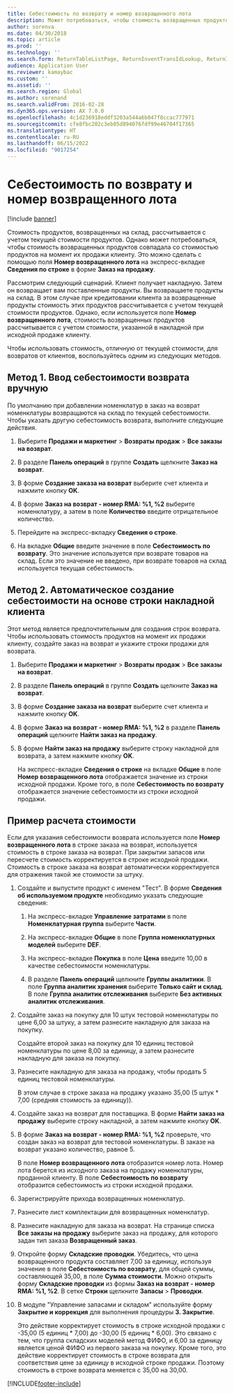 ```yaml
---
title: Себестоимость по возврату и номер возвращенного лота
description: Может потребоваться, чтобы стоимость возвращенных продуктов совпадала со стоимостью продуктов на момент их продажи клиенту. Это можно сделать с помощью параметра **Номер возвращенного лота**.
author: sorenva
ms.date: 04/30/2018
ms.topic: article
ms.prod: ''
ms.technology: ''
ms.search.form: ReturnTableListPage, ReturnInventTransIdLookup, ReturnItemNumLookup
audience: Application User
ms.reviewer: kamaybac
ms.custom: ''
ms.assetid: ''
ms.search.region: Global
ms.author: sorenand
ms.search.validFrom: 2016-02-28
ms.dyn365.ops.version: AX 7.0.0
ms.openlocfilehash: 4c1d236918eddf3203a544a6b047f8ccac777971
ms.sourcegitcommit: cfe8fbc202c3eb05d894076fdf99e46704f17365
ms.translationtype: HT
ms.contentlocale: ru-RU
ms.lasthandoff: 06/15/2022
ms.locfileid: "9017254"
---
```

# <a name="return-cost-price-and-return-lot-id"></a>Себестоимость по возврату и номер возвращенного лота        

[!include [banner](../includes/banner.md)]



Стоимость продуктов, возвращенных на склад, рассчитывается с учетом текущей стоимости продуктов. Однако может потребоваться, чтобы стоимость возвращенных продуктов совпадала со стоимостью продуктов на момент их продажи клиенту. Это можно сделать с помощью поля **Номер возвращенного лота** на экспресс-вкладке **Сведения по строке** в форме **Заказ на продажу**.

Рассмотрим следующий сценарий. Клиент получает накладную. Затем он возвращает вам поставленные продукты. Вы возвращаете продукты на склад. В этом случае при кредитовании клиента за возвращенные продукты стоимость этих продуктов рассчитывается с учетом текущей стоимости продуктов. Однако, если используется поле **Номер возвращенного лота**, стоимость возвращенных продуктов рассчитывается с учетом стоимости, указанной в накладной при исходной продаже клиенту.

Чтобы использовать стоимость, отличную от текущей стоимости, для возвратов от клиентов, воспользуйтесь одним из следующих методов.

## <a name="method-1-manually-enter-the-return-cost-price"></a>Метод 1. Ввод себестоимости возврата вручную

По умолчанию при добавлении номенклатур в заказ на возврат номенклатуры возвращаются на склад по текущей себестоимости. Чтобы указать другую себестоимость возврата, выполните следующие действия.

1.  Выберите **Продажи и маркетинг** \> **Возвраты продаж** \> **Все заказы на возврат**.

2.  В разделе **Панель операций** в группе **Создать** щелкните **Заказ на возврат**.

3.  В форме **Создание заказа на возврат** выберите счет клиента и нажмите кнопку **OK**.

4.  В форме **Заказ на возврат - номер RMA: %1, %2** выберите номенклатуру, а затем в поле **Количество** введите отрицательное количество.

5.  Перейдите на экспресс-вкладку **Сведения о строке**.

6.  На вкладке **Общие** введите значение в поле **Себестоимость по возврату**. Это значение используется при возврате товаров на склад. Если это значение не введено, при возврате товаров на склад используется текущая себестоимость.

## <a name="method-2-automatically-generate-the-cost-price-based-on-the-customer-invoice-line"></a>Метод 2. Автоматическое создание себестоимости на основе строки накладной клиента

Этот метод является предпочтительным для создания строк возврата. Чтобы использовать стоимость продуктов на момент их продажи клиенту, создайте заказ на возврат и укажите строки продажи для возврата.

1.  Выберите **Продажи и маркетинг** \> **Возвраты продаж** \> **Все заказы на возврат**.

2.  В разделе **Панель операций** в группе **Создать** щелкните **Заказ на возврат**.

3.  В форме **Создание заказа на возврат** выберите счет клиента и нажмите кнопку **OK**.

4.  В форме **Заказ на возврат - номер RMA: %1, %2** в разделе **Панель операций** щелкните **Найти заказ на продажу**.

5.  В форме **Найти заказ на продажу** выберите строку накладной для возврата, а затем нажмите кнопку **OK**.
    
    На экспресс-вкладке **Сведения о строке** на вкладке **Общие** в поле **Номер возвращенного лота** отображается значение из строки исходной продажи. Кроме того, в поле **Себестоимость по возврату** отображается значение себестоимости из строки исходной продажи.

## <a name="cost-calculation-example"></a>Пример расчета стоимости

Если для указания себестоимости возврата используется поле **Номер возвращенного лота** в строке заказа на возврат, используется стоимость в строке заказа на возврат. При закрытии запасов или пересчете стоимость корректируется в строке исходной продажи. Стоимость в строке заказа на возврат автоматически корректируется для отражения такой же стоимости за штуку.

1.  Создайте и выпустите продукт с именем "Тест". В форме **Сведения об используемом продукте** необходимо указать следующие сведения:
    
    1.  На экспресс-вкладке **Управление затратами** в поле **Номенклатурная группа** выберите **Части**.
    
    2.  На экспресс-вкладке **Общие** в поле **Группа номенклатурных моделей** выберите **DEF**.
    
    3.  На экспресс-вкладке **Покупка** в поле **Цена** введите 10,00 в качестве себестоимости номенклатуры.
    
    4.  В разделе **Панель операций** щелкните **Группы аналитики**. В поле **Группа аналитик хранения** выберите **Только сайт и склад**. В поле **Группа аналитик отслеживания** выберите **Без активных аналитик отслеживания**.

2.  Создайте заказ на покупку для 10 штук тестовой номенклатуры по цене 6,00 за штуку, а затем разнесите накладную для заказа на покупку.
    
    Создайте второй заказ на покупку для 10 единиц тестовой номенклатуры по цене 8,00 за единицу, а затем разнесите накладную для заказа на покупку.

3.  Разнесите накладную для заказа на продажу, чтобы продать 5 единиц тестовой номенклатуры.
    
    В этом случае в строке заказа на продажу указано 35,00 (5 штук \* 7,00 (средняя стоимость за единицу)).

4.  Создайте заказ на возврат для поставщика. В форме **Найти заказ на продажу** выберите строку накладной, а затем нажмите кнопку **OK**.

5.  В форме **Заказ на возврат - номер RMA: %1, %2** проверьте, что создан заказ на возврат для тестовой номенклатуры. В заказе на возврат указано количество, равное 5.
    
    В поле **Номер возвращенного лота** отобразится номер лота. Номер лота берется из исходного заказа на продажу номенклатуры, проданной клиенту. В поле **Себестоимость по возврату** отобразится себестоимость из строки исходной продажи.

6.  Зарегистрируйте прихода возвращенных номенклатур.

7.  Разнесите лист комплектации для возвращенных номенклатур.

8.  Разнесите накладную для заказа на возврат. На странице списка **Все заказы на продажу** выберите заказ на продажу, для которого задан тип заказа **Возвращенный заказ**.

9.  Откройте форму **Складские проводки**. Убедитесь, что цена возвращенного продукта составляет 7,00 за единицу, используя значение в поле **Себестоимость по возврату**, для общей суммы, составляющей 35,00, в поле **Сумма стоимости**. Можно открыть форму **Складские проводки** из формы **Заказ на возврат - номер RMA: %1, %2**. В сетке **Строки** щелкните **Запасы** \> **Проводки**.

10. В модуле "Управление запасами и складом" используйте форму **Закрытие и коррекция** для выполнения процедуры **3. Закрытие**.
    
    Это действие корректирует стоимость в строке исходной продажи с -35,00 (5 единиц \* 7,00) до -30,00 (5 единиц \* 6,00). Это связано с тем, что группа складских моделей метод ФИФО, и 6,00 за единицу является ценой ФИФО из первого заказа на покупку. Кроме того, это действие корректирует стоимость в строке возврата для соответствия цене за единицу в исходной строке продажи. Поэтому стоимость в строке возврата меняется с 35,00 на 30,00.






[!INCLUDE[footer-include](../../includes/footer-banner.md)]